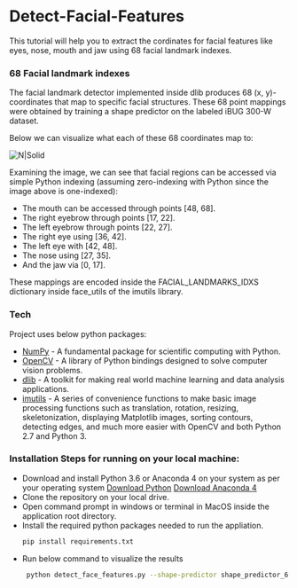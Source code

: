 # Detect-Facial-Features

This tutorial will help you to extract the cordinates for facial features like eyes, nose, mouth and jaw using 68 facial landmark indexes.

### 68 Facial landmark indexes

The facial landmark detector implemented inside dlib produces 68 (x, y)-coordinates that map to specific facial structures. These 68 point mappings were obtained by training a shape predictor on the labeled iBUG 300-W dataset.

Below we can visualize what each of these 68 coordinates map to:

![N|Solid](https://www.pyimagesearch.com/wp-content/uploads/2017/04/facial_landmarks_68markup.jpg)

Examining the image, we can see that facial regions can be accessed via simple Python indexing (assuming zero-indexing with Python since the image above is one-indexed):

 - The mouth can be accessed through points [48, 68].
 - The right eyebrow through points [17, 22].
 - The left eyebrow through points [22, 27].
 - The right eye using [36, 42].
 - The left eye with [42, 48].
 - The nose using [27, 35].
 - And the jaw via [0, 17].
 
These mappings are encoded inside the FACIAL_LANDMARKS_IDXS  dictionary inside face_utils of the imutils library.

### Tech

Project uses below python packages:

* [NumPy](http://www.numpy.org/) - A fundamental package for scientific computing with Python.
* [OpenCV](https://docs.opencv.org/3.0-beta/doc/py_tutorials/py_setup/py_intro/py_intro.html) - A library of Python bindings designed to solve computer vision problems.
* [dlib](https://pypi.python.org/pypi/dlib) - A toolkit for making real world machine learning and data analysis applications.
* [imutils](https://pypi.python.org/pypi/imutils) - A series of convenience functions to make basic image processing functions such as translation, rotation, resizing, skeletonization, displaying Matplotlib images, sorting contours, detecting edges, and much more easier with OpenCV and both Python 2.7 and Python 3.


### Installation Steps for running on your local machine:

 - Download and install Python 3.6 or Anaconda 4 on your system as per your operating system [Download Python](https://www.python.org/downloads/release/python-360/) [Download Anaconda 4](https://www.anaconda.com/download/)
 - Clone the repository on your local drive.
 - Open command prompt in windows or terminal in MacOS inside the application root directory.
 - Install the required python packages needed to run the appliation.
     ```sh
     pip install requirements.txt
     ```
 - Run below command to visualize the results
    ```sh
     python detect_face_features.py --shape-predictor shape_predictor_68_face_landmarks.dat --image images/image_1.jpg
    ```















